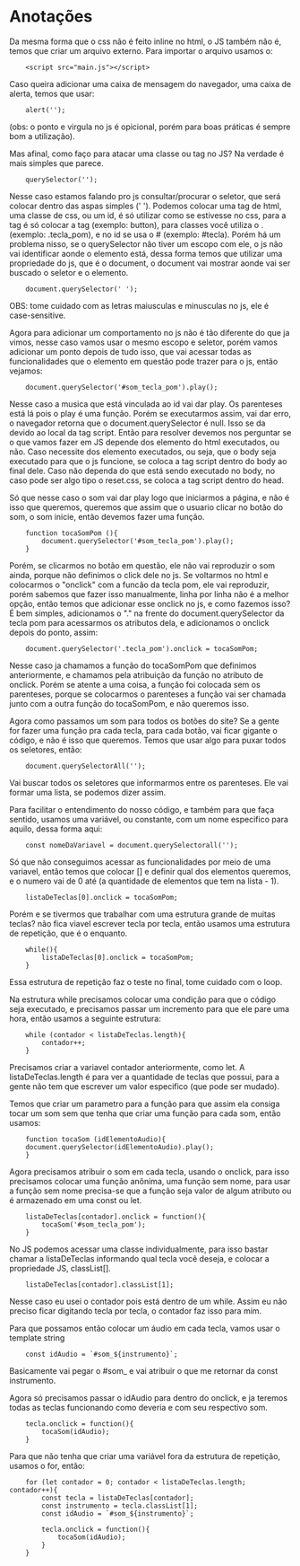 <h1>Anotações</h1>


Da mesma forma que o css não é feito inline no html, o JS também não é, temos que criar um arquivo externo. Para importar o arquivo usamos o:
```
    <script src="main.js"></script>
```


Caso queira adicionar uma caixa de mensagem do navegador, uma caixa de alerta, temos que usar:
```
    alert('');
```
(obs: o ponto e virgula no js é opicional, porém para boas práticas é sempre bom a utilização).


Mas afinal, como faço para atacar uma classe ou tag no JS? Na verdade é mais simples que parece.

```
    querySelector('');
```
Nesse caso estamos falando pro js consultar/procurar o seletor, que será colocar dentro das aspas simples (' '). Podemos colocar uma tag de html, uma classe de css, ou um id, é só utilizar como se estivesse no css, para a tag é só colocar a tag (exemplo: button), para classes você utiliza o . (exemplo: .tecla_pom), e no id se usa o # (exemplo: #tecla). Porém há um problema nisso, se o querySelector não tiver um escopo com ele, o js não vai identificar aonde o elemento está, dessa forma temos que utilizar uma propriedade do js, que é o document, o document vai mostrar aonde vai ser buscado o seletor e o elemento.

```
    document.querySelector(' ');
```
OBS: tome cuidado com as letras maiusculas e minusculas no js, ele é case-sensitive.


Agora para adicionar um comportamento no js não é tão diferente do que ja vimos, nesse caso vamos usar o mesmo escopo e seletor, porém vamos adicionar um ponto depois de tudo isso, que vai acessar todas as funcionalidades que o elemento em questão pode trazer para o js, então vejamos:
```
    document.querySelector('#som_tecla_pom').play();
```
Nesse caso a musica que está vinculada ao id vai dar play. Os parenteses está lá pois o play é uma função.
Porém se executarmos assim, vai dar erro, o navegador retorna que o document.querySelector é null. Isso se da devido ao local da tag script. Então para resolver devemos nos perguntar se o que vamos fazer em JS depende dos elemento do html executados, ou não. Caso necessite dos elemento executados, ou seja, que o body seja executado para que o js funcione, se coloca a tag script dentro do body ao final dele. Caso não dependa do que está sendo executado no body, no caso pode ser algo tipo o reset.css, se coloca a tag script dentro do head.


Só que nesse caso o som vai dar play logo que iniciarmos a página, e não é isso que queremos, queremos que assim que o usuario clicar no botão do som, o som inicie, então devemos fazer uma função.
```
    function tocaSomPom (){
        document.querySelector('#som_tecla_pom').play();
    }
```

Porém, se clicarmos no botão em questão, ele não vai reproduzir o som ainda, porque não definimos o click dele no js. Se voltarmos no html e colocarmos o "onclick" com a funcão da tecla pom, ele vai reproduzir, porém sabemos que fazer isso manualmente, linha por linha não é a melhor opção, então temos que adicionar esse onclick no js, e como fazemos isso? É bem simples, adicionamos o "." na frente do document.querySelector da tecla pom para acessarmos os atributos dela, e adicionamos o onclick depois do ponto, assim: 
```
    document.querySelector('.tecla_pom').onclick = tocaSomPom;
```
Nesse caso ja chamamos a função do tocaSomPom que definimos anteriormente, e chamamos pela atribuição da função no atributo de onclick. Porém se atente a uma coisa, a função foi colocada sem os parenteses, porque se colocarmos o parenteses a função vai ser chamada junto com a outra função do tocaSomPom, e não queremos isso.


Agora como passamos um som para todos os botões do site? Se a gente for fazer uma função pra cada tecla, para cada botão, vai ficar gigante o código, e não é isso que queremos. Temos que usar algo para puxar todos os seletores, então:
```
    document.querySelectorAll('');
```
Vai buscar todos os seletores que informarmos entre os parenteses. Ele vai formar uma lista, se podemos dizer assim.


Para facilitar o entendimento do nosso código, e também para que faça sentido, usamos uma variável, ou constante, com um nome especifico para aquilo, dessa forma aqui:
```
    const nomeDaVariavel = document.querySelectorall('');
```


Só que não conseguimos acessar as funcionalidades por meio de uma variavel, então temos que colocar [] e definir qual dos elementos queremos, e o numero vai de 0 até (a quantidade de elementos que tem na lista - 1).
```
    listaDeTeclas[0].onclick = tocaSomPom;
```


Porém e se tivermos que trabalhar com uma estrutura grande de muitas teclas? não fica viavel escrever tecla por tecla, então usamos uma estrutura de repetição, que é o enquanto.
```
    while(){
        listaDeTeclas[0].onclick = tocaSomPom;
    }
```
Essa estrutura de repetição faz o teste no final, tome cuidado com o loop.

Na estrutura while precisamos colocar uma condição para que o código seja executado, e precisamos passar um incremento para que ele pare uma hora, então usamos a seguinte estrutura:
```
    while (contador < listaDeTeclas.length){
        contador++;
    }
```
Precisamos criar a variavel contador anteriormente, como let. A listaDeTeclas.length é para ver a quantidade de teclas que possui, para a gente não tem que escrever um valor especifico (que pode ser mudado).


Temos que criar um parametro para a função para que assim ela consiga tocar um som sem que tenha que criar uma função para cada som, então usamos:
```
    function tocaSom (idElementoAudio){
    document.querySelector(idElementoAudio).play();
    }
```


Agora precisamos atribuir o som em cada tecla, usando o onclick, para isso precisamos colocar uma função anônima, uma função sem nome, para usar a função sem nome precisa-se que a função seja valor de algum atributo ou é armazenado em uma const ou let.
```
    listaDeTeclas[contador].onclick = function(){
        tocaSom('#som_tecla_pom');
    }
```


No JS podemos acessar uma classe individualmente, para isso bastar chamar a listaDeTeclas informando qual tecla você deseja, e colocar a propriedade JS, classList[].
```
    listaDeTeclas[contador].classList[1];
```
Nesse caso eu usei o contador pois está dentro de um while. Assim eu não preciso ficar digitando tecla por tecla, o contador faz isso para mim.


Para que possamos então colocar um áudio em cada tecla, vamos usar o template string
```
    const idAudio = `#som_${instrumento}`;
```
Basicamente vai pegar o #som_ e vai atribuir o que me retornar da const instrumento.


Agora só precisamos passar o idAudio para dentro do onclick, e ja teremos todas as teclas funcionando como deveria e com seu respectivo som.
```
    tecla.onclick = function(){
        tocaSom(idAudio);
    }
```


Para que não tenha que criar uma variável fora da estrutura de repetição, usamos o for, então:
```
    for (let contador = 0; contador < listaDeTeclas.length; contador++){
        const tecla = listaDeTeclas[contador];
        const instrumento = tecla.classList[1];
        const idAudio = `#som_${instrumento}`;

        tecla.onclick = function(){
            tocaSom(idAudio);
        }
    }
```